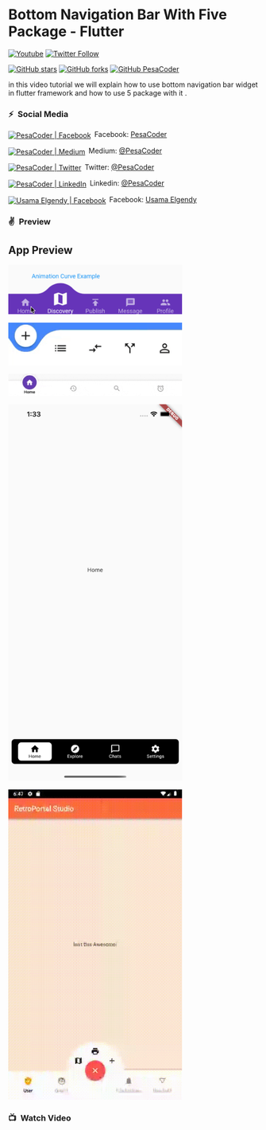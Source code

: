 <!-- Write app name here  -->
# Bottom Navigation Bar With Five Package - Flutter

<!-- Just  label image -->
[![Youtube](https://img.shields.io/static/v1?label=PesaCoder&message=Subscribe&logo=YouTube&color=FF0000&style=for-the-badge)][youtube]
[![Twitter Follow](https://img.shields.io/twitter/follow/PesaCoder?color=1DA1F2&label=Followers&logo=twitter&style=for-the-badge)][twitter]

[twitter]: https://twitter.com/intent/follow?original_referer=https%3A%2F%2Fgithub.com%2FPesaCoder&screen_name=PesaCoder


[youtube]: https://www.youtube.com/PesaCoder?sub_confirmation=1


<!--  Star , fork and follow -->

[![GitHub stars](https://img.shields.io/github/stars/PesaCoder/bottom_navigation_flutter.svg?style=social&label=Star)](https://github.com/PesaCoder/bottom_navigation_flutter) 
[![GitHub forks](https://img.shields.io/github/forks/PesaCoder/bottom_navigation_flutter.svg?style=social&label=Fork)](https://github.com/PesaCoder/bottom_navigation_flutter/fork)
[![GitHub PesaCoder](https://img.shields.io/github/followers/PesaCoder?label=follow&style=social)](https://github.com/PesaCoder)

<!-- description  -->
in this video tutorial we will explain how to use bottom navigation bar widget in flutter framework and how to use 5 package with it .

### ⚡&ensp;Social Media


<!-- facebook page  -->
[<img align="center" alt="PesaCoder | Facebook" width="22px" src="https://cdn.jsdelivr.net/npm/simple-icons@v3/icons/facebook.svg" />](https://facebook.com/PesaCoder "Facebook Pesa Coder")&ensp;Facebook: [PesaCoder](https://facebook.com/PesaCoder "Facebook Pesa Coder")

<!--  Medium  -->
[<img align="center" alt="PesaCoder | Medium" width="22px" src="https://cdn.jsdelivr.net/npm/simple-icons@v3/icons/medium.svg" />](https://medium.com/@PesaCoder "Medium Pesa Coder")&ensp;Medium: [@PesaCoder](https://medium.com/@PesaCoder "Medium Pesa Coder")

<!--  twitter  -->
[<img align="center" alt="PesaCoder | Twitter" width="22px" src="https://cdn.jsdelivr.net/npm/simple-icons@v3/icons/twitter.svg" />](https://twitter.com/intent/follow?original_referer=https%3A%2F%2Fgithub.com%2FPesaCoder&screen_name=PesaCoder "Twitter PesaCoder")&ensp;Twitter: [@PesaCoder](https://twitter.com/intent/follow?original_referer=https%3A%2F%2Fgithub.com%2FPesaCoder&screen_name=PesaCoder "Twitter PesaCoder")

<!-- Linkedin -->
[<img align="center" alt="PesaCoder | LinkedIn" width="22px" src="https://cdn.jsdelivr.net/npm/simple-icons@v3/icons/linkedin.svg" />](https://linkedin.com/in/PesaCoder "Linkedin Pesa Coder")&ensp;Linkedin: [@PesaCoder](https://linkedin.com/in/PesaCoder "Linkedin Pesa Coder")

<!-- facebook profile  -->
[<img align="center" alt="Usama Elgendy | Facebook" width="22px" src="https://cdn.jsdelivr.net/npm/simple-icons@v3/icons/facebook.svg" />](https://facebook.com/usama.gindy "Facebook Usama Elgendy")&ensp;Facebook: [Usama Elgendy](https://facebook.com/usama.gindy "Facebook Usama Elgendy")

 ### ✌&ensp;Preview


## App Preview             
<a href="" target="_blank"><img src="doc/1.gif" width="350"></a> 

<a href="" target="_blank"><img src="doc/3.gif" width="350"></a> 

<a href="" target="_blank"><img src="doc/4.gif" width="350"></a> 

<a href="" target="_blank"><img src="doc/2.png" width="350"></a> 

<a href="" target="_blank"><img src="doc/5.gif" width="350"></a> 


### 📺&ensp;Watch Video


